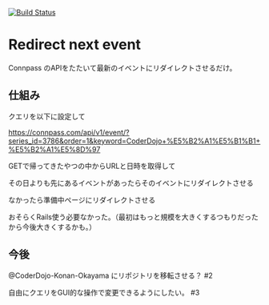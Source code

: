 [![Build Status](https://travis-ci.org/yu-san-19/redirect-next-event.svg?branch=master)](https://travis-ci.org/yu-san-19/redirect-next-event)

# Redirect next event

Connpass のAPIをたたいて最新のイベントにリダイレクトさせるだけ。

## 仕組み

クエリを以下に設定して

https://connpass.com/api/v1/event/?series_id=3786&order=1&keyword=CoderDojo+%E5%B2%A1%E5%B1%B1+%E5%B2%A1%E5%8D%97

GETで帰ってきたやつの中からURLと日時を取得して

その日よりも先にあるイベントがあったらそのイベントにリダイレクトさせる

なかったら準備中ページにリダイレクトさせる

おそらくRails使う必要なかった。（最初はもっと規模を大きくするつもりだったから今後大きくするかも。）

## 今後

@CoderDojo-Konan-Okayama にリポジトリを移転させる？ #2

自由にクエリをGUI的な操作で変更できるようにしたい。 #3
